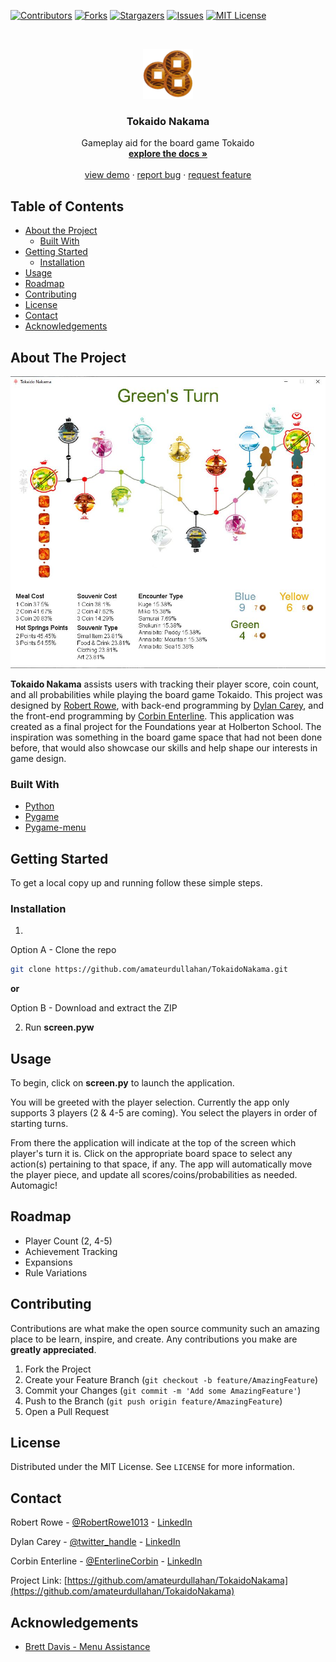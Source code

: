 <!--
*** Thanks for checking out this README Template. If you have a suggestion that would
*** make this better, please fork the repo and create a pull request or simply open
*** an issue with the tag "enhancement".
*** Thanks again! Now go create something AMAZING! :D
***
***
***
*** To avoid retyping too much info. Do a search and replace for the following:
*** github_username, repo_name, twitter_handle, email
-->





<!-- PROJECT SHIELDS -->
<!--
*** I'm using markdown "reference style" links for readability.
*** Reference links are enclosed in brackets [ ] instead of parentheses ( ).
*** See the bottom of this document for the declaration of the reference variables
*** for contributors-url, forks-url, etc. This is an optional, concise syntax you may use.
*** https://www.markdownguide.org/basic-syntax/#reference-style-links
-->
[![Contributors][contributors-shield]][contributors-url]
[![Forks][forks-shield]][forks-url]
[![Stargazers][stars-shield]][stars-url]
[![Issues][issues-shield]][issues-url]
[![MIT License][license-shield]][license-url]



<!-- PROJECT LOGO -->
<br />
<p align="center">
  <a href="https://github.com/amateurdullahan/TokaidoNakama">
    <img src="media/coins_three.png" alt="logo" width="80" height="80">
  </a>

  <h3 align="center">Tokaido Nakama</h3>

  <p align="center">
    Gameplay aid for the board game Tokaido
    <br />
    <a href="https://github.com/amateurdullahan/TokaidoNakama"><strong>explore the docs »</strong></a>
    <br />
    <br />
    <a href="https://youtu.be/1YjxbwHUZUw">view demo</a>
    ·
    <a href="https://github.com/amateurdullahan/TokaidoNakama/issues">report bug</a>
    ·
    <a href="https://github.com/amateurdullahan/TokaidoNakama/issues">request feature</a>
  </p>
</p>



<!-- TABLE OF CONTENTS -->
## Table of Contents

* [About the Project](#about-the-project)
  * [Built With](#built-with)
* [Getting Started](#getting-started)
  * [Installation](#installation)
* [Usage](#usage)
* [Roadmap](#roadmap)
* [Contributing](#contributing)
* [License](#license)
* [Contact](#contact)
* [Acknowledgements](#acknowledgements)



<!-- ABOUT THE PROJECT -->
## About The Project

[![Product Name Screen Shot][product-screenshot]](https://amateurdullahan.github.io/TokaidoNakama/)

**Tokaido Nakama** assists users with tracking their player score, coin count, and all probabilities while playing the board game Tokaido.  This project was designed by [Robert Rowe](https://github.com/robertrowe1013), with back-end programming by [Dylan Carey](https://github.com/amateurdullahan), and the front-end programming by [Corbin Enterline](https://github.com/corbinenterline1). This application was created as a final project for the Foundations year at Holberton School.  The inspiration was something in the board game space that had not been done before, that would also showcase our skills and help shape our interests in game design.


### Built With

* [Python](https://www.python.org/)
* [Pygame](https://www.pygame.org/news)
* [Pygame-menu](https://github.com/ppizarror/pygame-menu)



<!-- GETTING STARTED -->
## Getting Started

To get a local copy up and running follow these simple steps.


### Installation

1.
Option A - Clone the repo
```sh
git clone https://github.com/amateurdullahan/TokaidoNakama.git
```
**or**

Option B - Download and extract the ZIP


2. Run **screen.pyw**


<!-- USAGE EXAMPLES -->
## Usage

To begin, click on **screen.py** to launch the application.

You will be greeted with the player selection. Currently the app only supports 3 players (2 & 4-5 are coming). You select the players in order of starting turns.

From there the application will indicate at the top of the screen which player's turn it is. Click on the appropriate board space to select any action(s) pertaining to that space, if any. The app will automatically move the player piece, and update all scores/coins/probabilities as needed. Automagic!



<!-- ROADMAP -->
## Roadmap

* Player Count (2, 4-5)
* Achievement Tracking
* Expansions
* Rule Variations


<!-- CONTRIBUTING -->
## Contributing

Contributions are what make the open source community such an amazing place to be learn, inspire, and create. Any contributions you make are **greatly appreciated**.

1. Fork the Project
2. Create your Feature Branch (`git checkout -b feature/AmazingFeature`)
3. Commit your Changes (`git commit -m 'Add some AmazingFeature'`)
4. Push to the Branch (`git push origin feature/AmazingFeature`)
5. Open a Pull Request



<!-- LICENSE -->
## License

Distributed under the MIT License. See `LICENSE` for more information.



<!-- CONTACT -->
## Contact

Robert Rowe - [@RobertRowe1013](https://twitter.com/robertrowe1013) - [LinkedIn](https://www.linkedin.com/in/robert-rowe-8a41b71a1/)

Dylan Carey - [@twitter_handle](https://twitter.com/twitter_handle) - [LinkedIn](https://www.linkedin.com/in/dylan-carey-7981b71a1/)

Corbin Enterline - [@EnterlineCorbin](https://twitter.com/EnterlineCorbin) - [LinkedIn](www.corbinenterline.com)

Project Link: [https://github.com/amateurdullahan/TokaidoNakama](https://github.com/amateurdullahan/TokaidoNakama)



<!-- ACKNOWLEDGEMENTS -->
## Acknowledgements

* [Brett Davis - Menu Assistance](https://github.com/MenacingManatee)


<!-- MARKDOWN LINKS & IMAGES -->
<!-- https://www.markdownguide.org/basic-syntax/#reference-style-links -->
[contributors-shield]: https://img.shields.io/github/contributors/amateurdullahan/TokaidoNakama.svg?style=flat-square
[contributors-url]: https://github.com/amateurdullahan/TokaidoNakama/graphs/contributors
[forks-shield]: https://img.shields.io/github/forks/amateurdullahan/TokaidoNakama.svg?style=flat-square
[forks-url]: https://github.com/amateurdullahan/TokaidoNakama/network/members
[stars-shield]: https://img.shields.io/github/stars/amateurdullahan/TokaidoNakama.svg?style=flat-square
[stars-url]: https://github.com/amateurdullahan/TokaidoNakama/stargazers
[issues-shield]: https://img.shields.io/github/issues/amateurdullahan/TokaidoNakama.svg?style=flat-square
[issues-url]: https://github.com/amateurdullahan/TokaidoNakama/issues
[license-shield]: https://img.shields.io/github/license/amateurdullahan/TokaidoNakama.svg?style=flat-square
[license-url]: https://github.com/amateurdullahan/TokaidoNakama/blob/main/LICENSE.txt
[product-screenshot]: media/fullscreen.jpg